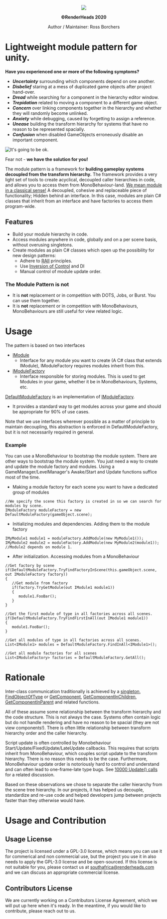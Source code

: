 
<p align="center">
  <img src="https://i1.wp.com/siliconcape.com/wp-content/uploads/2018/10/118-logo.png">
</p>
<p align="center">
  <b>©RenderHeads 2020</b>
</p>
<p align ="center"> Author / Maintainer: Ross Borchers </p>


# Lightweight module pattern for unity.

**Have you experienced one or more of the following symptoms?**

- _**Uncertainty**_ surrounding which components depend on one another.
- _**Disbelief**_ staring at a mess of duplicated game objects after project hand-over.
- _**Dread**_ while searching for a component in the hierarchy editor window.
- _**Trepidation**_ related to moving a component to a different game object.
- _**Concern**_ over linking components together in the hierarchy and whether they will randomly become unlinked.
- _**Anxiety**_ while debugging, caused by forgetting to assign a reference.
- _**Unease**_ building the transform hierarchy for systems that have no reason to be represented spacially.
- _**Confusion**_ when disabled GameObjects erroneously disable an important component.

![It's going to be ok.](https://media.giphy.com/media/3ohs81rDuEz9ioJzAA/giphy-downsized.gif)

Fear not - **we have the solution for you!**

The module pattern is a framework for **building gameplay systems decoupled from the transform hierarchy.**
The framework provides a very light set of tools to create acyclical, decoupled caller hierarchies in code, and allows you to access them from MonoBehaviour-land.
[We mean module in a classical sense!](https://en.wikipedia.org/wiki/Modular_programming) A decoupled, cohesive and replaceable piece of functionality; Hidden behind an interface. In this case, modules are plain C# classes that inherit from an interface and have factories to access them program-wide.

## Features
- Build your module hierarchy in code.
- Access modules anywhere in code, globally and on a per scene basis, without overusing singletons.
- Create modules as plain C# classes which open up the possibility for new design patterns:
   - Adhere to [RAII](https://en.wikipedia.org/wiki/Resource_acquisition_is_initialization) principles.
   - Use [Inversion of Control](https://en.wikipedia.org/wiki/Inversion_of_control) and DI
   - Manual control of module update order.

### The Module Pattern is not

- It is **not** replacement or in competition with DOTS, Jobs, or Burst. You can use them together.
- It is **not** replacement or in competition with MonoBehaviours, MonoBehaviours are still useful for view related logic.

# Usage
The pattern is based on two interfaces
- [IModule](https://github.com/RenderHeads/UnityPlugin-ModulePattern/blob/master/Unity/Assets/RenderHeads/Lib/Runtime/Scripts/IModule.cs) 
    - Interface for any module you want to create (A C# class that extends IModule), IModuleFactory requires modules inherit from this.
- [IModuleFactory](https://github.com/RenderHeads/UnityPlugin-ModulePattern/blob/master/Unity/Assets/RenderHeads/Lib/Runtime/Scripts/IModuleFactory.cs)
    - Interface responsible for storing modules. This is used to get Modules in your game, whether it be in MonoBehaviours, Systems, etc.

[DefaultModuleFactory](https://github.com/RenderHeads/UnityPlugin-ModulePattern/blob/master/Unity/Assets/RenderHeads/Lib/Runtime/Scripts/DefaultModuleFactory.cs) is an implementation of [IModuleFactory](https://github.com/RenderHeads/UnityPlugin-ModulePattern/blob/master/Unity/Assets/RenderHeads/Lib/Runtime/Scripts/IModuleFactory.cs).

- It provides a standard way to get modules across your game and should be appropriate for 90% of use cases.

Note that we use interfaces wherever possible as a matter of principle to maintain decoupling, this abstraction is enforced in DefaultModuleFactory, but it is not necessarily required in general.

### Example
You can use a  MonoBehaviour to bootstrap the module system. There are other ways to bootstrap the module system. You just need a way to create and update the module factory and modules. Using a GameManager/LevelManager's Awake/Start and Update functions suffice most of the time.
 
- Making a module factory for each scene you want to have a dedicated group of modules
```
//We specify the scene this factory is created in so we can search for modules by scene.
IModuleFactory moduleFactory = new DefaultModuleFactory(gameObject.scene);
```

- Initializing modules and dependencies. Adding them to the module factory
```
IMyModule1 module1 = moduleFactory.AddModule(new MyModule1());
IMyModule2 module2 = moduleFactory.AddModule(new MyModule2(module1)); //Module2 depends on module 1.
```

- After initialization. Accessing modules from a MonoBehaviour
```
//Get factory by scene
if(DefaultModuleFactory.TryFindFactoryInScene(this.gameObject.scene, out IModuleFactory factory))
{
   //Get module from factory
   if(factory.TryGetModule(out IModule1 module1))
   {
      module1.FooBar();
   }
}

//Get the first module of type in all factories across all scenes.
if(DefaultModuleFactory.TryFindFirstInAll(out IModule1 module1))
{
   module1.FooBar();
}

//Get all modules of type in all factories across all scenes.
List<IModule1> modules = DefaultModuleFactory.FindInAll<IModule1>();

//Get all module factories for all scenes
List<IModuleFactory> factories = DefaultModuleFactory.GetAll();

```

# Rationale

Inter-class communication traditionally is achieved by a [singleton](https://en.wikipedia.org/wiki/Singleton_pattern), [FindObjectOfType](https://docs.unity3d.com/ScriptReference/Object.FindObjectOfType.html) or [GetComponent](https://docs.unity3d.com/ScriptReference/GameObject.GetComponent.html), [GetComponentInChildren](https://docs.unity3d.com/ScriptReference/Component.GetComponentsInChildren.html), [GetComponentInParent](https://docs.unity3d.com/ScriptReference/GameObject.GetComponentInParent.html) and related functions.

All of these assume some relationship between the transform hierarchy and the code structure. This is not always the case. Systems often contain logic but do not handle rendering and have no reason to be spacial (they are not view components!). There is often little relationship between transform hierarchy order and the caller hierarchy.

Script update is often controlled by Monobehaviour Start/Update/FixedUpdate/LateUpdate callbacks. This requires that scripts inherit from MonoBehaviour, which couples script update to the transform hierarchy. There is no reason this needs to be the case. Furthermore, MonoBehaviour update order is notoriously hard to control and understand and can often lead to one-frame-late type bugs. See [10000 Update() calls](https://blogs.unity3d.com/2015/12/23/1k-update-calls/) for a related discussion.

Based on these observations we chose to separate the caller hierarchy from the scene tree hierarchy. In our projects, it has helped us decouple, standardize and re-use code and helped developers jump between projects faster than they otherwise would have.

# Usage and Contribution
## Usage License
The project is licensed under a GPL-3.0 license, which means you can use it for commerical and non commercial use, but the project you use it in also needs to apply the GPL-3.0 license and be open-sourced. If this license is not suitable for you, please contact us at southafrica@renderheads.com and we can discuss an appropriate commercial license.

## Contributors License
We are currently working on a Contributors License Agreement, which we will put up here when it's ready. In the meantime, if you would like to contribute, please reach out to us.
